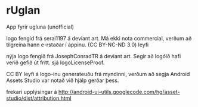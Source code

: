 rUglan
======

App fyrir ugluna (unofficial)

logo fengid frá serai1197 á deviant art.
Má ekki nota commercial, verðum að tilgreina hann e-rstaðar í appinu.
(CC BY-NC-ND 3.0) leyfi

nýja logo fengið frá
JosephConradTR á deviant art. Segir að logóið hafi verið gefið út frítt.
sjá logoLicenseProof.


CC BY leyfi á logo-inu generateuðu frá myndinni,
verðum að segja Android Assets Studio var notað við hjálp gerðar þess.

frekari upplýsingar á 
http://android-ui-utils.googlecode.com/hg/asset-studio/dist/attribution.html

